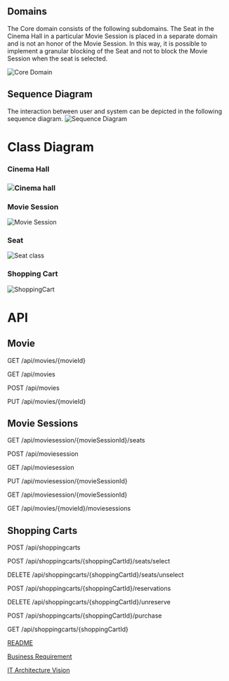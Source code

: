 ## Domains
The Core domain consists of the following subdomains.
The Seat in the Cinema Hall in a particular Movie Session is placed in a separate domain and is not an honor of the Movie Session. In this way, it is possible to implement a granular blocking of the Seat and not to block the Movie Session when the seat is selected.

![Core Domain](images/core-domain.png)

## Sequence Diagram
The interaction between user and system can be depicted in the following sequence diagram.
![Sequence Diagram](images/client-flow-sequence-diagram.png)

# Class Diagram

### Cinema Hall

### ![Cinema hall](images/class-cinema-hall.png)

### Movie Session

![Movie Session](images/class-movie-session.png)

### Seat

![Seat class](images/class-seat.png)

### Shopping Cart

![ShoppingCart](images/class-shopping-cart.png)



# API

## Movie

GET /api/movies/{movieId}

GET /api/movies

POST  /api/movies

PUT  /api/movies/{movieId}

## Movie Sessions


GET /api/moviesession/{movieSessionId}/seats

POST /api/moviesession

GET /api/moviesession

PUT /api/moviesession/{movieSessionId}

GET /api/moviesession/{movieSessionId}

GET /api/movies/{movieId}/moviesessions

## Shopping Carts

POST /api/shoppingcarts

POST /api/shoppingcarts/{shoppingCartId}/seats/select

DELETE /api/shoppingcarts/{shoppingCartId}/seats/unselect

POST /api/shoppingcarts/{shoppingCartId}/reservations

DELETE /api/shoppingcarts/{shoppingCartId}/unreserve

POST /api/shoppingcarts/{shoppingCartId}/purchase

GET /api/shoppingcarts/{shoppingCartId}

[README](../README.md)

[Business Requirement](BusinessRequirement.md)

[IT Architecture Vision](ITArchitectureVision.md)
